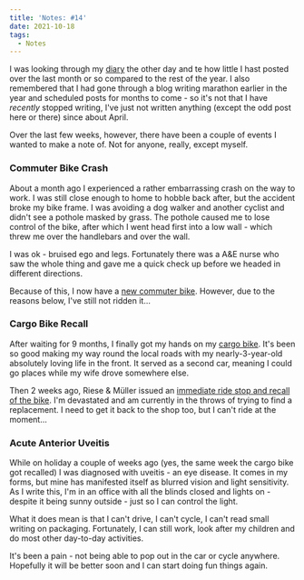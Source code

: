 ```yaml
---
title: 'Notes: #14'
date: 2021-10-18
tags:
  - Notes
---
```


I was looking through my [diary](/diary) the other day and te how little I hast posted over the last month or so compared to the rest of the year. I also remembered that I had gone through a blog writing marathon earlier in the year and scheduled posts for months to come - so it's not that I have _recently_ stopped writing, I've just not written anything (except the odd post here or there) since about April.

Over the last few weeks, however, there have been a couple of events I wanted to make a note of. Not for anyone, really, except myself.

### Commuter Bike Crash

About a month ago I experienced a rather embarrassing crash on the way to work. I was still close enough to home to hobble back after, but the accident broke my bike frame. I was avoiding a dog walker and another cyclist and didn't see a pothole masked by grass. The pothole caused me to lose control of the bike, after which I went head first into a low wall - which threw me over the handlebars and over the wall. 

I was ok - bruised ego and legs. Fortunately there was a A&E nurse who saw the whole thing and gave me a quick check up before we headed in different directions.

Because of this, I now have a [new commuter bike](https://www.instagram.com/p/CUf7u6pIatL/). However, due to the reasons below, I've still not ridden it...

### Cargo Bike Recall

After waiting for 9 months, I finally got my hands on my [cargo bike](https://www.instagram.com/p/CTU85OUIOWn/). It's been so good making my way round the local roads with my nearly-3-year-old absolutely loving life in the front. It served as a second car, meaning I could go places while my wife drove somewhere else.

Then 2 weeks ago, Riese & Müller issued an [immediate ride stop and recall of the bike](https://www.r-m.de/en-gb/enterprise/press/press-releases/recall-and-immediate-ride-stop-packster-70-model/). I'm devastated and am currently in the throws of trying to find a replacement. I need to get it back to the shop too, but I can't ride at the moment...

### Acute Anterior Uveitis

While on holiday a couple of weeks ago (yes, the same week the cargo bike got recalled) I was diagnosed with uveitis - an eye disease. It comes in my forms, but mine has manifested itself as blurred vision and light sensitivity. As I write this, I'm in an office with all the blinds closed and lights on - despite it being sunny outside - just so I can control the light.

What it does mean is that I can't drive, I can't cycle, I can't read small writing on packaging. Fortunately, I can still work, look after my children and do most other day-to-day activities.

It's been a pain - not being able to pop out in the car or cycle anywhere. Hopefully it will be better soon and I can start doing fun things again.

